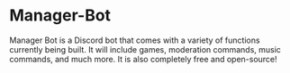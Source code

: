 # Manager-Bot
Manager Bot is a Discord bot that comes with a variety of functions currently being built. It will include games, moderation commands, music commands, and much more. It is also completely free and open-source!


